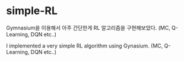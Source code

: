 # simple-RL

Gymnasium을 이용해서 아주 간단한게 RL 알고리즘을 구현해보았다. (MC, Q-Learning, DQN etc..)

I implemented a very simple RL algorithm using Gynasium. (MC, Q-Learning, DQN etc..)
